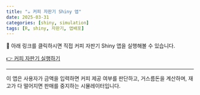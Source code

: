 ```yaml
---
title: "☕ 커피 자판기 Shiny 앱"
date: 2025-03-31
categories: [shiny, simulation]
tags: [R, shiny, 자판기, 앱배포]
---
```


🧪 아래 링크를 클릭하시면 직접 커피 자판기 Shiny 앱을 실행해볼 수 있습니다.

[👉 커피 자판기 실행하기](https://dryoon.shinyapps.io/shiny_1/)

---

이 앱은 사용자가 금액을 입력하면 커피 제공 여부를 판단하고,
거스름돈을 계산하며, 재고가 다 떨어지면 판매를 중지하는 시뮬레이터입니다.
